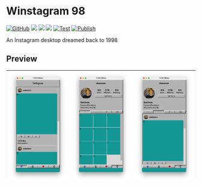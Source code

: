 # Winstagram 98

[![GitHub](https://img.shields.io/github/license/shensven/winstagram_98)](./LICENSE)
[![](https://img.shields.io/github/package-json/dependency-version/shensven/winstagram_98/dev/electron)](./package.json)
[![](https://img.shields.io/github/package-json/dependency-version/shensven/winstagram_98/react)](./package.json)
[![](https://img.shields.io/github/package-json/dependency-version/shensven/winstagram_98/react-router-dom)](./package.json)
[![Test](https://github.com/shensven/winstagram_98/actions/workflows/test.yml/badge.svg?branch=dev)](https://github.com/shensven/winstagram_98/actions/workflows/test.yml)
[![Publish](https://github.com/shensven/winstagram_98/actions/workflows/publish.yml/badge.svg?branch=main)](https://github.com/shensven/winstagram_98/actions/workflows/publish.yml)

An Instagram desktop dreamed back to 1998

## Preview

| ![Screenshot 1](assets/screenshot/Xnip2021-08-22_22-51-38.png) | ![Screenshot 1](assets/screenshot/Xnip2021-08-22_22-51-43.png) | ![Screenshot 1](assets/screenshot/Xnip2021-08-22_22-51-48.png) |
| :------------------------------------------------------------: | :------------------------------------------------------------: | :------------------------------------------------------------: |

